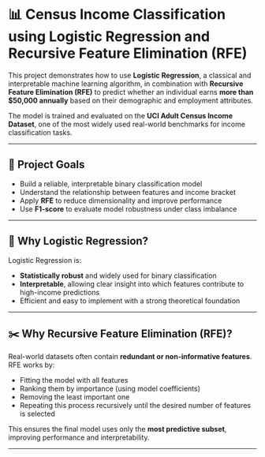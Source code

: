 # 📊 Census Income Classification using Logistic Regression and Recursive Feature Elimination (RFE)

This project demonstrates how to use **Logistic Regression**, a classical and interpretable machine learning algorithm, in combination with **Recursive Feature Elimination (RFE)** to predict whether an individual earns **more than \$50,000 annually** based on their demographic and employment attributes.

The model is trained and evaluated on the **UCI Adult Census Income Dataset**, one of the most widely used real-world benchmarks for income classification tasks.

---

## 🎯 Project Goals

- Build a reliable, interpretable binary classification model
- Understand the relationship between features and income bracket
- Apply **RFE** to reduce dimensionality and improve performance
- Use **F1-score** to evaluate model robustness under class imbalance

---

## 🧠 Why Logistic Regression?

Logistic Regression is:
- **Statistically robust** and widely used for binary classification
- **Interpretable**, allowing clear insight into which features contribute to high-income predictions
- Efficient and easy to implement with a strong theoretical foundation

---

## ✂️ Why Recursive Feature Elimination (RFE)?

Real-world datasets often contain **redundant or non-informative features**. RFE works by:

- Fitting the model with all features
- Ranking them by importance (using model coefficients)
- Removing the least important one
- Repeating this process recursively until the desired number of features is selected

This ensures the final model uses only the **most predictive subset**, improving performance and interpretability.

---


